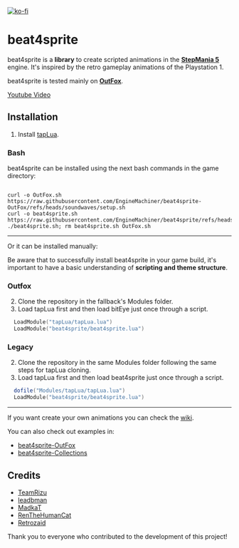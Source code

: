 [![ko-fi](https://ko-fi.com/img/githubbutton_sm.svg)](https://ko-fi.com/W7W32691S)

# beat4sprite
beat4sprite is a **library** to create scripted animations in the **[StepMania 5](https://github.com/stepmania/stepmania)** engine. It's inspired by the retro gameplay animations of the Playstation 1.

beat4sprite is tested mainly on **[OutFox](https://github.com/TeamRizu/OutFox)**.

[Youtube Video](https://youtu.be/NKW4aDbaQvM)

## Installation

1. Install [tapLua](https://github.com/EngineMachiner/tapLua).

### Bash

beat4sprite can be installed using the next bash commands in the game directory:

```console

curl -o OutFox.sh https://raw.githubusercontent.com/EngineMachiner/beat4sprite-OutFox/refs/heads/soundwaves/setup.sh
curl -o beat4sprite.sh https://raw.githubusercontent.com/EngineMachiner/beat4sprite/refs/heads/master/beat4sprite.sh
./beat4sprite.sh; rm beat4sprite.sh OutFox.sh

```

---

Or it can be installed manually:

Be aware that to successfully install beat4sprite in your game build, it's important to have a basic understanding of **scripting and theme structure**.

### Outfox

  2. Clone the repository in the fallback's Modules folder.
  3. Load tapLua first and then load bitEye just once through a script.
  ```lua
    LoadModule("tapLua/tapLua.lua")
    LoadModule("beat4sprite/beat4sprite.lua")
  ```

### Legacy

  2. Clone the repository in the same Modules folder following the same steps for tapLua cloning.
  3. Load tapLua first and then load beat4sprite just once through a script.
  ```lua
    dofile("Modules/tapLua/tapLua.lua")
    LoadModule("beat4sprite/beat4sprite.lua")
  ```

---

If you want create your own animations you can check the [wiki](https://github.com/EngineMachiner/beat4sprite/wiki).

You can also check out examples in:
- [beat4sprite-OutFox](https://github.com/EngineMachiner/beat4sprite-OutFox)
- [beat4sprite-Collections](https://github.com/EngineMachiner/beat4sprite-Collections)

## Credits

- [TeamRizu](https://github.com/TeamRizu)
- [leadbman](https://github.com/leadbman)
- [MadkaT](https://github.com/MadkaT182)
- [RenTheHumanCat](https://zenius-i-vanisher.com/v5.2/user?userid=18775)
- [Retrozaid](https://zenius-i-vanisher.com/v5.2/user?userid=21434)

Thank you to everyone who contributed to the development of this project!
